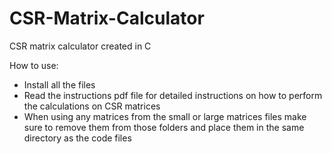# CSR-Matrix-Calculator
CSR matrix calculator created in C

How to use: 
- Install all the files
- Read the instructions pdf file for detailed instructions on how to perform the calculations on CSR matrices
- When using any matrices from the small or large matrices files make sure to remove them from those folders and place them in the same directory as the code files

